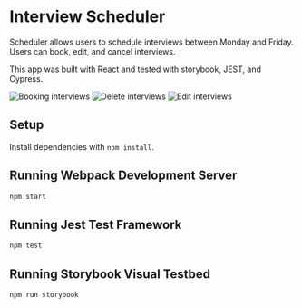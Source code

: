 # Interview Scheduler
Scheduler allows users to schedule interviews between Monday and Friday. Users can book, edit, and cancel interviews.

This app was built with React and tested with storybook, JEST, and Cypress.

![Booking interviews](images/book-interview.gif "Booking interviews")
![Delete interviews](images/delete-interview.gif)
![Edit interviews](images/edit-interview.gif)

## Setup

Install dependencies with `npm install`.

## Running Webpack Development Server

```sh
npm start
```

## Running Jest Test Framework

```sh
npm test
```

## Running Storybook Visual Testbed

```sh
npm run storybook
```
